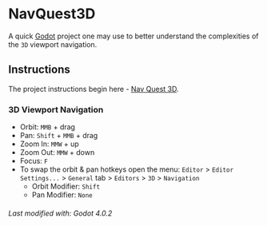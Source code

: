 # NavQuest3D
A quick [Godot](https://godotengine.org/) project one may use to better understand the complexities of the `3D` viewport navigation.

## Instructions
The project instructions begin here - [Nav Quest 3D](https://gitlab.com/kirkja-leikjahonnunar/knowhow/-/tree/main/Tinker/Drills/Booting/6.%20Nav%20Quest%203D).


### 3D Viewport Navigation
- Orbit: `MMB` + drag
- Pan: `Shift` + `MMB` + drag
- Zoom In: `MMW` + up
- Zoom Out: `MMW` + down
- Focus: `F`
- To swap the orbit & pan hotkeys open the menu: `Editor` > `Editor Settings...` > `General` tab > `Editors` > `3D` > `Navigation`
  - Orbit Modifier: `Shift`
  - Pan Modifier: `None`

###### Last modified with: Godot 4.0.2
